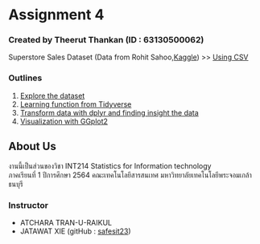 # Assignment 4
### Created by Theerut Thankan (ID : 63130500062)
Superstore Sales Dataset (Data from Rohit Sahoo,[Kaggle](https://www.kaggle.com/rohitsahoo/sales-forecasting)) >> [Using CSV](https://raw.githubusercontent.com/safesit23/INT214-Statistics/main/datasets/superstore_sales.csv)
### Outlines
1. [Explore the dataset](https://github.com/sit-2021-int214/001-Spotify-Top/blob/cf45a91ce8c87a52876845bb0e2acd6c58142f6c/assignment/HW04_63130500062/assign/Explore.md)
2. [Learning function from Tidyverse](https://github.com/sit-2021-int214/001-Spotify-Top/blob/cf45a91ce8c87a52876845bb0e2acd6c58142f6c/assignment/HW04_63130500062/assign/Learning.md)
3. [Transform data with dplyr and finding insight the data](https://github.com/sit-2021-int214/001-Spotify-Top/blob/734344ee79de454119f4329c1883129a1b0b4c50/assignment/HW04_63130500062/Transform%20data%20with%20dplyr%20and%20finding%20insight%20the%20data.md)
4. [Visualization with GGplot2](https://github.com/sit-2021-int214/001-Spotify-Top/blob/1c93404481be61bde24721067c341e83f187c15a/assignment/HW04_63130500062/Visualization%20with%20GGplot2.md)

## About Us
งานนี้เป็นส่วนของวิชา INT214 Statistics for Information technology <br/> ภาคเรียนที่ 1 ปีการศึกษา 2564 คณะเทคโนโลยีสารสนเทศ มหาวิทยาลัยเทคโนโลยีพระจอมเกล้าธนบุรี

### Instructor
- ATCHARA TRAN-U-RAIKUL
- JATAWAT XIE (gitHub : [safesit23](https://github.com/safesit23))
